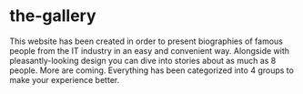 # the-gallery
This website has been created in order to present biographies of famous people from the IT industry in an easy and convenient way.
Alongside with pleasantly-looking design you can dive into stories about as much as 8 people. More are coming. Everything has been categorized into 4 groups to make your experience better.

